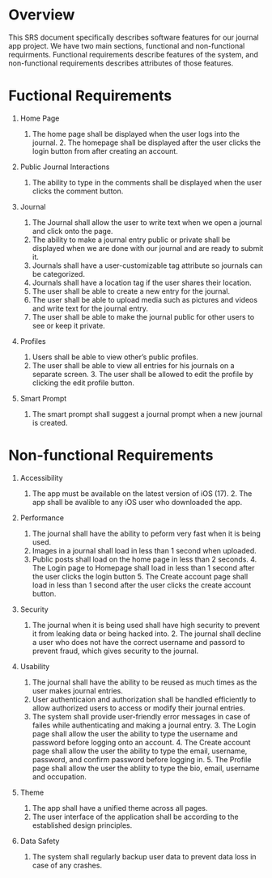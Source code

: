 # Overview

This SRS document specifically describes software features for our journal app project.
We have two main sections, functional and non-functional requirments. Functional requirements
describe features of the system, and non-functional requirements describes attributes of those features.

# Fuctional Requirements

1. Home Page
    1. The home page shall be displayed when the user logs into the journal.
		2. The homepage shall be displayed after the user clicks the login button from after creating an account.

2. Public Journal Interactions
    1. The ability to type in the comments shall be displayed when the user clicks the comment button.

3. Journal
    1. The Journal shall allow the user to write text when we open a journal and click onto the page.
    2. The ability to make a journal entry public or private shall be displayed when we are done with our journal and are ready to submit it.
    3. Journals shall have a user-customizable tag attribute so journals can be categorized.
    4. Journals shall have a location tag if the user shares their location.
    5. The user shall be able to create a new entry for the journal.
    6. The user shall be able to upload media such as pictures and videos and write text for the journal entry.
    7. The user shall be able to make the journal public for other users to see or keep it private.

4. Profiles
    1. Users shall be able to view other’s public profiles.
    2. The user shall be able to view all entries for his journals on a separate screen.
		3. The user shall be allowed to edit the profile by clicking the edit profile button.

5. Smart Prompt
    1. The smart prompt shall suggest a journal prompt when a new journal is created.

# Non-functional Requirements

1. Accessibility
    1. The app must be available on the latest version of iOS (17).
		2. The app shall be avalible to any iOS user who downloaded the app.

2. Performance
    1. The journal shall have the ability to peform very fast when it is being used.
    2. Images in a journal shall load in less than 1 second when uploaded.
    3. Public posts shall load on the home page in less than 2 seconds.
		4. The Login page to Homepage shall load in less than 1 second after the user clicks the login button
		5. The Create account page shall load in less than 1 second after the user clicks the create account button.

3. Security
    1. The journal when it is being used shall have high security to prevent it from leaking data or being hacked into.
		2. The journal shall decline a user who does not have the correct username and passord to prevent fraud, which gives security to the journal.

4. Usability
    1. The journal shall have the ability to be reused as much times as the user makes journal entries.
    2. User authenticaion and authorization shall be handled efficiently to allow authorized users to access or modify their journal entries.
    2. The system shall provide user-friendly error messages in case of failes while authenticating and making a journal entry.
		3. The Login page shall allow the user the ability to type the username and password before logging onto an account.
		4. The Create account page shall allow the user the ability to type the email, username, password, and confirm password before logging in.
		5. The Profile page shall allow the user the abliity to type the bio, email, username and occupation.

5. Theme
    1. The app shall have a unified theme across all pages.
    2. The user interface of the application shall be according to the established design principles.

6. Data Safety
    1. The system shall regularly backup user data to prevent data loss in case of any crashes.
